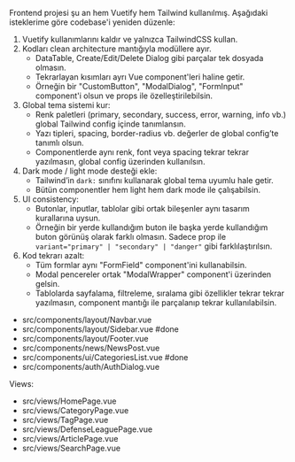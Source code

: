 Frontend projesi şu an hem Vuetify hem Tailwind kullanılmış. Aşağıdaki isteklerime göre codebase'i yeniden düzenle:

1. Vuetify kullanımlarını kaldır ve yalnızca TailwindCSS kullan.
2. Kodları clean architecture mantığıyla modüllere ayır. 
   - DataTable, Create/Edit/Delete Dialog gibi parçalar tek dosyada olmasın. 
   - Tekrarlayan kısımları ayrı Vue component'leri haline getir.
   - Örneğin bir "CustomButton", "ModalDialog", "FormInput" component'i olsun ve props ile özelleştirilebilsin.
3. Global tema sistemi kur:
   - Renk paletleri (primary, secondary, success, error, warning, info vb.) global Tailwind config içinde tanımlansın.
   - Yazı tipleri, spacing, border-radius vb. değerler de global config’te tanımlı olsun. 
   - Componentlerde aynı renk, font veya spacing tekrar tekrar yazılmasın, global config üzerinden kullanılsın.
4. Dark mode / light mode desteği ekle:
   - Tailwind’in `dark:` sınıfını kullanarak global tema uyumlu hale getir.
   - Bütün componentler hem light hem dark mode ile çalışabilsin.
5. UI consistency:
   - Butonlar, inputlar, tablolar gibi ortak bileşenler aynı tasarım kurallarına uysun.
   - Örneğin bir yerde kullandığım buton ile başka yerde kullandığım buton görünüş olarak farklı olmasın. Sadece prop ile `variant="primary" | "secondary" | "danger"` gibi farklılaştırılsın.
6. Kod tekrarı azalt:
   - Tüm formlar aynı "FormField" component'ini kullanabilsin.
   - Modal pencereler ortak "ModalWrapper" component'i üzerinden gelsin.
   - Tablolarda sayfalama, filtreleme, sıralama gibi özellikler tekrar tekrar yazılmasın, component mantığı ile parçalanıp tekrar kullanılabilsin.


  - src/components/layout/Navbar.vue 
  - src/components/layout/Sidebar.vue #done 
  - src/components/layout/Footer.vue 
  - src/components/news/NewsPost.vue 
  - src/components/ui/CategoriesList.vue #done
  - src/components/auth/AuthDialog.vue

  Views:
  - src/views/HomePage.vue
  - src/views/CategoryPage.vue
  - src/views/TagPage.vue
  - src/views/DefenseLeaguePage.vue
  - src/views/ArticlePage.vue
  - src/views/SearchPage.vue